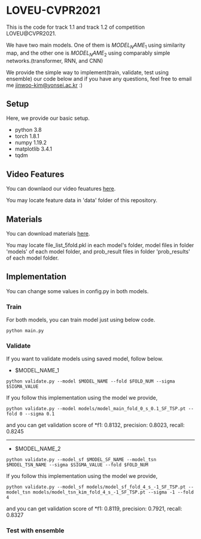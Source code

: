 # LOVEU-CVPR2021

This is the code for track 1.1 and track 1.2 of competition LOVEU@CVPR2021.

We have two main models. One of them is $MODEL_NAME_1$ using similarity map, and the other one is $MODEL_NAME_2$ using comparably simple networks.(transformer, RNN, and CNN)

We provide the simple way to implement(train, validate, test using ensemble) our code below and if you have any questions, feel free to email me <jinwoo-kim@yonsei.ac.kr> :)

## Setup
Here, we provide our basic setup. 
- python 3.8
- torch 1.8.1
- numpy 1.19.2
- matplotlib 3.4.1
- tqdm 

## Video Features
You can downlaod our video feuatures [here]().

You may locate feature data in 'data' folder of this repository.

## Materials 
You can download materials [here]().

You may locate file_list_5fold.pkl in each model's folder, model files in folder 'models' of each model folder, and prob_result files in folder 'prob_results' of each model folder.

## Implementation
You can change some values in config.py in both models. 

### Train
For both models, you can train model just using below code.
```
python main.py
```

### Validate
If you want to validate models using saved model, follow below.

- $MODEL_NAME_1
```
python validate.py --model $MODEL_NAME --fold $FOLD_NUM --sigma $SIGMA_VALUE
```
If you follow this implementation using the model we provide, 
```
python validate.py --model models/model_main_fold_0_s_0.1_SF_TSP.pt --fold 0 --sigma 0.1
```
and you can get validation score of *f1: 0.8132, precision: 0.8023, recall: 0.8245

<hr>

- $MODEL_NAME_2
```
python validate.py --model_sf $MODEL_SF_NAME --model_tsn $MODEL_TSN_NAME --sigma $SIGMA_VALUE --fold $FOLD_NUM
```
If you follow this implementation using the model we provide, 
```
python validate.py --model_sf models/model_sf_fold_4_s_-1_SF_TSP.pt --model_tsn models/model_tsn_kim_fold_4_s_-1_SF_TSP.pt --sigma -1 --fold 4
```
and you can get validation score of *f1: 0.8119, precision: 0.7921, recall: 0.8327


### Test with ensemble

